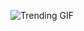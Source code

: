 ![Trending GIF](https://media0.giphy.com/media/v1.Y2lkPThiYjIxNzcyaWx4bGI4aG90NDB3Mzc1OWZzYjhmanQ5cWkzcnE4eHFtbzRkN3I4bSZlcD12MV9naWZzX3NlYXJjaCZjdD1n/fryY00CO4xCz4uJuDQ/giphy.gif)
